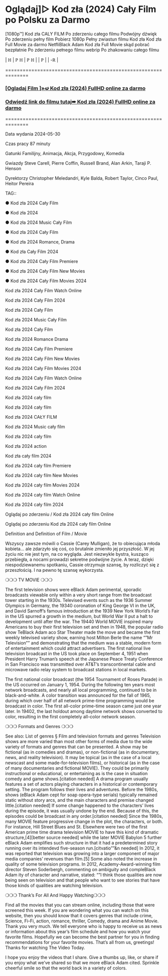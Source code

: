 #  Oglądaj]▷ Kod zła (2024) Cały Film po Polsku za Darmo
[1080p™] Kod zła  CALY FILM Po zderzeniu całego filmu Podwójny dźwięk Po zderzeniu pełny film Pobierz 1080p Pełny zwiastun filmu Kod zła  Kod zła  Full Movie za darmo NetfliBlack Adam  Kod zła  Full Movie skąd pobrać bezpłatnie Po zderzeniu pełnego filmu webrip Po zhakowaniu całego filmu

| ℍ | ℙ ℍ | ℙ ℍ | | ℙ | | -ℝ |

==============================================================

 

 <div class="markdown-heading" dir="auto"><h3 tabindex="-1" class="heading-element" dir="auto"><a href="https://cutt.ly/5ejwMZql">[Ogladaj Film ]»➫ Kod zła (2024) FullHD online za darmo</a></h3></p>

<div class="markdown-heading" dir="auto"><h3 tabindex="-1" class="heading-element" dir="auto"><a href="https://cutt.ly/5ejwMZql">Odwiedź link do filmu tutaj➠ Kod zła (2024) FullHD online za darmo</a></h3></p>


 

==============================================================

 

Data wydania 2024-05-30

 

 

Czas pracy 87 minuty

 

 

Gatunki Familijny, Animacja, Akcja, Przygodowy, Komedia

 

 

Gwiazdy Steve Carell, Pierre Coffin, Russell Brand, Alan Arkin, Taraji P. Henson


 

 

Dyrektorzy Christopher Meledandri, Kyle Balda, Robert Taylor, Cinco Paul, Heitor Pereira

 

 

 

TAG::

● Kod zła  2024 Cały Film

 

● Kod zła  2024

 

● Kod zła  2024 Music Cały Film

 

● Kod zła  2024 Cały Film

 

● Kod zła  2024 Romance, Drama

 

● Kod zła  Cały Film 2024

 

● Kod zła  2024 Cały Film Premiere

 

● Kod zła  2024 Cały Film New Movies

 

● Kod zła  2024 Cały Film Movies 2024

 

Kod zła  2024 Cały Film Watch Online

 

Kod zła  2024 Cały Film 2024

 

Kod zła  2024 Cały Film

 

Kod zła  2024 Music Cały Film

 

Kod zła  2024 Cały Film

 

Kod zła  2024 Romance Drama

 

Kod zła  2024 Cały Film Premiere

 

Kod zła  2024 Cały Film New Movies

 

Kod zła  2024 Cały Film Movies 2024

 

Kod zła  2024 Cały Film Watch Online

 

Kod zła  2024 Cały Film 2024

 

Kod zła  2024 cały film

 

Kod zła  2024 cały film

 

Kod zła  2024 CAŁY FILM

 

Kod zła  2024 Music cały film

 

Kod zła  2024 cały film

 

Kod zła  2024 action

 

Kod zła  cały film 2024

 

Kod zła  2024 cały film Premiere

 

Kod zła  2024 cały film New Movies

 

Kod zła  2024 cały film Movies 2024

 

Kod zła  2024 cały film Watch Online

 

Kod zła  2024 cały film 2024

 

Oglądaj po zderzeniu / Kod zła  2024 cały film Online

 

Oglądaj po zderzeniu Kod zła  2024 cały film Online

 

Definition and Definition of Film / Movie

 

Wszyscy zawsze mówili o Cassie (Carey Mulligan), że to obiecująca młoda kobieta... ale zdarzyło się coś, co brutalnie zmieniło jej przyszłość. W jej życiu nic nie jest tym, na co wygląda. Jest niezwykle bystra, kusząco przebiegła, a nocami prowadzi sekretne podwójne życie. A teraz, dzięki niespodziewanemu spotkaniu, Cassie otrzymuje szansę, by rozliczyć się z przeszłością. I na pewno tę szansę wykorzysta.

 

❍❍❍ TV MOVIE ❍❍❍

 

The first television shows were eBlack Adam perimental, sporadic broadcasts viewable only within a very short range from the broadcast tower starting in the 1930s. Televised events such as the 1936 Summer Olympics in Germany, the 19340 coronation of King George VI in the UK, and David Sarnoff’s famous introduction at the 1939 New York World’s Fair in the US spurred a growth in the medium, but World War II put a halt to development until after the war. The 19440 World MOVIE inspired many Americans to buy their first television set and then in 1948, the popular radio show TeBlack Adam aco Star Theater made the move and became the first weekly televised variety show, earning host Milton Berle the name “”Mr Television”” and demonstrating that the medium was a stable, modern form of entertainment which could attract advertisers. The first national live television broadcast in the US took place on September 4, 1951 when President Harry Truman’s speech at the Japanese Peace Treaty Conference in San Francisco was transmitted over AT&T’s transcontinental cable and microwave radio relay system to broadcast stations in local markets.

 

The first national color broadcast (the 1954 Tournament of Roses Parade) in the US occurred on January 1, 1954. During the following ten years most network broadcasts, and nearly all local programming, continued to be in black-and-white. A color transition was announced for the fall of 1965, during which over half of all network prime-time programming would be broadcast in color. The first all-color prime-time season came just one year later. In 19402, the last holdout among daytime network shows converted to color, resulting in the first completely all-color network season.

 

❍❍❍ Formats and Genres ❍❍❍

 

See also: List of genres § Film and television formats and genres Television shows are more varied than most other forms of media due to the wide variety of formats and genres that can be presented. A show may be fictional (as in comedies and dramas), or non-fictional (as in documentary, news, and reality television). It may be topical (as in the case of a local newscast and some made-for-television films), or historical (as in the case of many documentaries and fictional MOVIE). They could be primarily instructional or educational, or entertaining as is the case in situation comedy and game shows.[citation needed] A drama program usually features a set of actors playing characters in a historical or contemporary setting. The program follows their lives and adventures. Before the 1980s, shows (eBlack Adam cept for soap opera-type serials) typically remained static without story arcs, and the main characters and premise changed little.[citation needed] If some change happened to the characters’ lives during the episode, it was usually undone by the end. Because of this, the episodes could be broadcast in any order.[citation needed] Since the 1980s, many MOVIE feature progressive change in the plot, the characters, or both. For instance, Hill Street Blues and St. Elsewhere were two of the first American prime time drama television MOVIE to have this kind of dramatic structure,[4][better source needed] while the later MOVIE Babylon 5 further eBlack Adam emplifies such structure in that it had a predetermined story running over its intendevd five-season run.[citvatio””&n needed] In 2012, it was reported that television was growing into a larger component of major media companies’ revenues than film.[5] Some also noted the increase in quality of some television programs. In 2012, Academy-Award-winning film director Steven Soderbergh, commenting on ambiguity and compleBlack Adam ity of character and narrative, stated: “”I think those qualities are now being seen on television and that people who want to see stories that have those kinds of qualities are watching television.

 

❍❍❍ Thank’s For All And Happy Watching❍❍❍

 

Find all the movies that you can stream online, including those that were screened this week. If you are wondering what you can watch on this website, then you should know that it covers genres that include crime, Science, Fi-Fi, action, romance, thriller, Comedy, drama and Anime Movie. Thank you very much. We tell everyone who is happy to receive us as news or information about this year’s film schedule and how you watch your favorite films. Hopefully we can become the best partner for you in finding recommendations for your favorite movies. That’s all from us, greetings! Thanks for watching The Video Today.

 

I hope you enjoy the videos that I share. Give a thumbs up, like, or share if you enjoy what we’ve shared so that we more eBlack Adam cited. Sprinkle cheerful smile so that the world back in a variety of colors.
